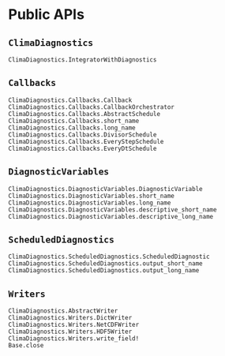 # Public APIs

## `ClimaDiagnostics`

```@docs
ClimaDiagnostics.IntegratorWithDiagnostics
```

## `Callbacks`

```@docs
ClimaDiagnostics.Callbacks.Callback
ClimaDiagnostics.Callbacks.CallbackOrchestrator
ClimaDiagnostics.Callbacks.AbstractSchedule
ClimaDiagnostics.Callbacks.short_name
ClimaDiagnostics.Callbacks.long_name
ClimaDiagnostics.Callbacks.DivisorSchedule
ClimaDiagnostics.Callbacks.EveryStepSchedule
ClimaDiagnostics.Callbacks.EveryDtSchedule

```

## `DiagnosticVariables`

```@docs
ClimaDiagnostics.DiagnosticVariables.DiagnosticVariable
ClimaDiagnostics.DiagnosticVariables.short_name
ClimaDiagnostics.DiagnosticVariables.long_name
ClimaDiagnostics.DiagnosticVariables.descriptive_short_name
ClimaDiagnostics.DiagnosticVariables.descriptive_long_name
```

## `ScheduledDiagnostics`

```@docs
ClimaDiagnostics.ScheduledDiagnostics.ScheduledDiagnostic
ClimaDiagnostics.ScheduledDiagnostics.output_short_name
ClimaDiagnostics.ScheduledDiagnostics.output_long_name
```


## `Writers`

```@docs
ClimaDiagnostics.AbstractWriter
ClimaDiagnostics.Writers.DictWriter
ClimaDiagnostics.Writers.NetCDFWriter
ClimaDiagnostics.Writers.HDF5Writer
ClimaDiagnostics.Writers.write_field!
Base.close
```
